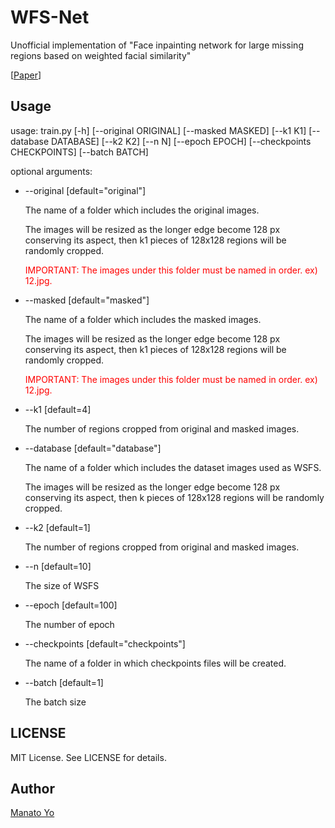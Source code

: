 # WFS-Net
<p>Unofficial implementation of "Face inpainting network for large missing regions based on weighted facial similarity"</p>

<p>[<a href="https://www.sciencedirect.com/science/article/abs/pii/S0925231219317941">Paper</a>]</p>

## Usage
usage: train.py [-h] [--original ORIGINAL] [--masked MASKED] [--k1 K1] [--database DATABASE] [--k2 K2] [--n N] [--epoch EPOCH]
                [--checkpoints CHECKPOINTS] [--batch BATCH]

optional arguments:
  
  - --original [default="original"] <p>The name of a folder which includes the original images.</p> <p>The images will be resized as the longer edge become 128 px conserving its aspect, then k1 pieces of 128x128 regions will be randomly cropped.</p> <p style="color: red">IMPORTANT: The images under this folder must be named in order. ex) 12.jpg.</p>
  - --masked [default="masked"] <p>The name of a folder which includes the masked images.</p> <p>The images will be resized as the longer edge become 128 px conserving its aspect, then k1 pieces of 128x128 regions will be randomly cropped.</p> <p style="color: red">IMPORTANT: The images under this folder must be named in order. ex) 12.jpg.</p>

  - --k1 [default=4] <p>The number of regions cropped from original and masked images.</p>

  - --database [default="database"] <p>The name of a folder which includes the dataset images used as WSFS.</p> <p>The images will be resized as the longer edge become 128 px conserving its aspect, then k pieces of 128x128 regions will be randomly cropped.</p>
  - --k2 [default=1] <p>The number of regions cropped from original and masked images.</p>
  - --n [default=10] <p>The size of WSFS</p>
  - --epoch [default=100] <p>The number of epoch</p>
  - --checkpoints [default="checkpoints"] <p>The name of a folder in which checkpoints files will be created.</p>
  - --batch [default=1] <p>The batch size</p>

## LICENSE
MIT License. See LICENSE for details.

## Author
<a href="https://twitter.com/manatoy_jpn">Manato Yo</a>
